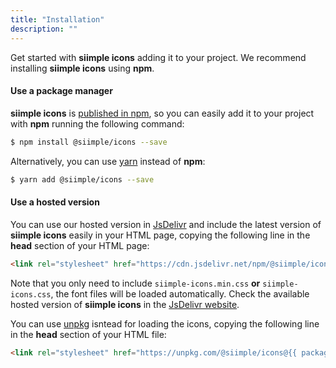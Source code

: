 ```yaml
---
title: "Installation"
description: ""
---
```



Get started with **siimple icons** adding it to your project. We recommend installing **siimple icons** using **npm**.


#### Use a package manager

**siimple icons** is [published in npm](), so you can easily add it to your project with **npm** running the following command:

```bash
$ npm install @siimple/icons --save
```

Alternatively, you can use [yarn](https://yarnpkg.com/) instead of **npm**:

```bash
$ yarn add @siimple/icons --save
```

#### Use a hosted version

You can use our hosted version in [JsDelivr](https://www.jsdelivr.com/package/npm/@siimple/icons) and include the latest version of **siimple icons** easily in your HTML page, copying the following line in the **head** section of your HTML page:

```html
<link rel="stylesheet" href="https://cdn.jsdelivr.net/npm/@siimple/icons@{{ package.version }}/dist/siimple-icons.min.css">
```

Note that you only need to include `siimple-icons.min.css` **or** `siimple-icons.css`, the font files will be loaded automatically. Check the available hosted version of **siimple icons** in the [JsDelivr website](https://www.jsdelivr.com/package/npm/@siimple/icons). 

You can use [unpkg](https://unpkg.com/) isntead for loading the icons, copying the following line in the **head** section of your HTML file:

```html
<link rel="stylesheet" href="https://unpkg.com/@siimple/icons@{{ package.version }}/dist/siimple-icons.min.css">
```


